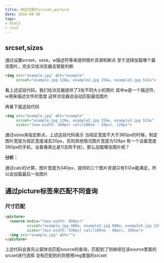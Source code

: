 ```yaml
---
title: 响应式图片srcset,picture
date: 2016-08-30
tags:
- html5
- css3
---
```


## srcset,sizes

通过设置srcset，seze，w描述符等来提供图片资源和断点
至于选择加载哪个最佳图片，完全交给浏览器去智能判断

```html
<img src="example.jpg" alt="example"
     srcset="example.jpg 128w, example2.jpg 256w, example3.jpg 512w">
```

看上述这段代码，我们给浏览器提供了3张不同大小的图片
其中w是一个描述符，w用来描述文件的宽度
这样浏览器会自动匹配最佳图片

再看下面这段代码

```html
<img src="example.jpg" alt="example"
     srcset="example.jpg 128w, example2.jpg 256w, example3.jpg 512w"
     sizes="(max-width: 360px) calc(100vw - 20px), 128px">
```

通过sizes来指定断点，上述这段代码表示
当视区宽度不大于360px的时候，制定图片宽度为视区宽度减去20px，否则其他情况图片宽度为128px
有一个设备宽度360px的手机，设备像素比是1(去除干扰)，那么加载哪张图片呢？

**分析：**

通过calc的计算，图片宽度为340px，提供的三个图片资源只有512w能满足，所以会加载最后一张图片

## 通过picture标签来匹配不同查询

### 尺寸匹配

```html
<picture>
  <source media="(max-width: 800px)"
          srcset="example.jpg 400w, example2.jpg 800w, example3.jpg 1200w"
          sizes="(min-width: 530px) calc(100vw - 96px), 100vw">
  <img src="example.jpg" alt="">
</picture>
```

上述代码会首先让窗体去匹配source的查询，匹配到了则继续在该source里面的srcset进行选择
没有匹配到的则使用img里面的srcset
